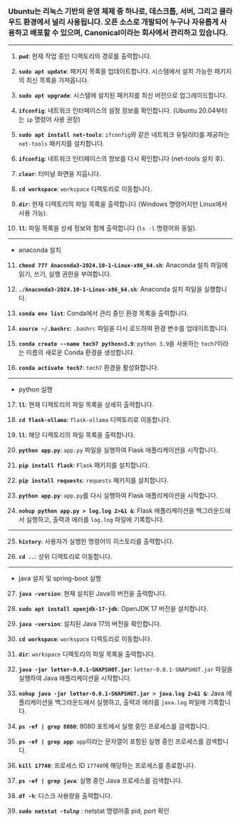 ### Ubuntu는 리눅스 기반의 운영 체제 중 하나로, 데스크톱, 서버, 그리고 클라우드 환경에서 널리 사용됩니다. 오픈 소스로 개발되어 누구나 자유롭게 사용하고 배포할 수 있으며, Canonical이라는 회사에서 관리하고 있습니다.

---

1. **`pwd`**: 현재 작업 중인 디렉토리의 경로를 출력합니다.

2. **`sudo apt update`**: 패키지 목록을 업데이트합니다. 시스템에서 설치 가능한 패키지의 최신 목록을 가져옵니다.

3. **`sudo apt upgrade`**: 시스템에 설치된 패키지를 최신 버전으로 업그레이드합니다.

4. **`ifconfig`**: 네트워크 인터페이스의 설정 정보를 확인합니다. (Ubuntu 20.04부터는 `ip` 명령어 사용 권장)

5. **`sudo apt install net-tools`**: `ifconfig`와 같은 네트워크 유틸리티를 제공하는 `net-tools` 패키지를 설치합니다.

6. **`ifconfig`**: 네트워크 인터페이스의 정보를 다시 확인합니다 (net-tools 설치 후).

7. **`clear`**: 터미널 화면을 지웁니다.

8. **`cd workspace`**: `workspace` 디렉토리로 이동합니다.

9. **`dir`**: 현재 디렉토리의 파일 목록을 출력합니다 (Windows 명령어지만 Linux에서 사용 가능).

10. **`ll`**: 파일 목록을 상세 정보와 함께 출력합니다 (`ls -l` 명령어와 동일).

---
- anaconda 설치

11. **`chmod 777 Anaconda3-2024.10-1-Linux-x86_64.sh`**: Anaconda 설치 파일에 읽기, 쓰기, 실행 권한을 부여합니다.

12. **`./Anaconda3-2024.10-1-Linux-x86_64.sh`**: Anaconda 설치 파일을 실행합니다.

13. **`conda env list`**: Conda에서 관리 중인 환경 목록을 출력합니다.

14. **`source ~/.bashrc`**: `.bashrc` 파일을 다시 로드하여 환경 변수를 업데이트합니다.

15. **`conda create --name tech7 python=3.9`**: `python 3.9`을 사용하는 `tech7`이라는 이름의 새로운 Conda 환경을 생성합니다.

16. **`conda activate tech7`**: `tech7` 환경을 활성화합니다.

---
 - python 실행
17. **`ll`**: 현재 디렉토리의 파일 목록을 상세히 출력합니다.

18. **`cd flask-ollama`**: `flask-ollama` 디렉토리로 이동합니다.

19. **`ll`**: 해당 디렉토리의 파일 목록을 출력합니다.

20. **`python app.py`**: `app.py` 파일을 실행하여 Flask 애플리케이션을 시작합니다.

21. **`pip install flask`**: `Flask` 패키지를 설치합니다.

22. **`pip install requests`**: `requests` 패키지를 설치합니다.

23. **`python app.py`**: `app.py`를 다시 실행하여 Flask 애플리케이션을 시작합니다.

24. **`nohup python app.py > log.log 2>&1 &`**: Flask 애플리케이션을 백그라운드에서 실행하고, 출력과 에러를 `log.log` 파일에 기록합니다.
---

25. **`history`**: 사용자가 실행한 명령어의 히스토리를 출력합니다.

26. **`cd ..`**: 상위 디렉토리로 이동합니다.
---
- java 설치 및 spring-boot 실행
27. **`java -version`**: 현재 설치된 Java의 버전을 출력합니다.

28. **`sudo apt install openjdk-17-jdk`**: OpenJDK 17 버전을 설치합니다.

29. **`java -version`**: 설치된 Java 17의 버전을 확인합니다.

30. **`cd workspace`**: `workspace` 디렉토리로 이동합니다.

31. **`dir`**: `workspace` 디렉토리의 파일 목록을 출력합니다.

32. **`java -jar letter-0.0.1-SNAPSHOT.jar`**: `letter-0.0.1-SNAPSHOT.jar` 파일을 실행하여 Java 애플리케이션을 시작합니다.

33. **`nohup java -jar letter-0.0.1-SNAPSHOT.jar > java.log 2>&1 &`**: Java 애플리케이션을 백그라운드에서 실행하고, 출력과 에러를 `java.log` 파일에 기록합니다.

34. **`ps -ef | grep 8080`**: 8080 포트에서 실행 중인 프로세스를 검색합니다.

35. **`ps -ef | grep app`**: `app`이라는 문자열이 포함된 실행 중인 프로세스를 검색합니다.

36. **`kill 17740`**: 프로세스 ID `17740`에 해당하는 프로세스를 종료합니다.

37. **`ps -ef | grep java`**: 실행 중인 Java 프로세스를 검색합니다.

38. **`df -h`**: 디스크 사용량을  출력합니다.

39. **`sudo netstat -tulnp`** : netstat 명령어중 pid, port 확인 